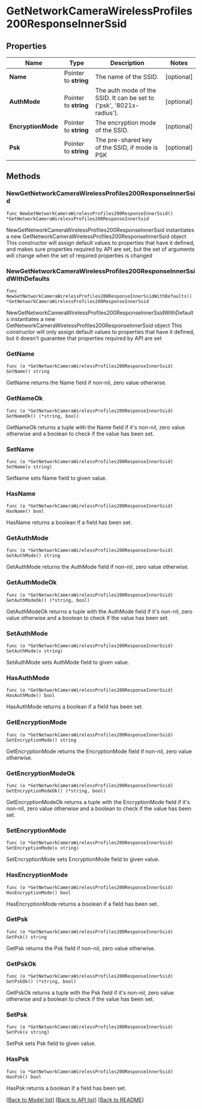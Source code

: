 # GetNetworkCameraWirelessProfiles200ResponseInnerSsid

## Properties

Name | Type | Description | Notes
------------ | ------------- | ------------- | -------------
**Name** | Pointer to **string** | The name of the SSID. | [optional] 
**AuthMode** | Pointer to **string** | The auth mode of the SSID. It can be set to (&#39;psk&#39;, &#39;8021x-radius&#39;). | [optional] 
**EncryptionMode** | Pointer to **string** | The encryption mode of the SSID. | [optional] 
**Psk** | Pointer to **string** | The pre-shared key of the SSID, if mode is PSK | [optional] 

## Methods

### NewGetNetworkCameraWirelessProfiles200ResponseInnerSsid

`func NewGetNetworkCameraWirelessProfiles200ResponseInnerSsid() *GetNetworkCameraWirelessProfiles200ResponseInnerSsid`

NewGetNetworkCameraWirelessProfiles200ResponseInnerSsid instantiates a new GetNetworkCameraWirelessProfiles200ResponseInnerSsid object
This constructor will assign default values to properties that have it defined,
and makes sure properties required by API are set, but the set of arguments
will change when the set of required properties is changed

### NewGetNetworkCameraWirelessProfiles200ResponseInnerSsidWithDefaults

`func NewGetNetworkCameraWirelessProfiles200ResponseInnerSsidWithDefaults() *GetNetworkCameraWirelessProfiles200ResponseInnerSsid`

NewGetNetworkCameraWirelessProfiles200ResponseInnerSsidWithDefaults instantiates a new GetNetworkCameraWirelessProfiles200ResponseInnerSsid object
This constructor will only assign default values to properties that have it defined,
but it doesn't guarantee that properties required by API are set

### GetName

`func (o *GetNetworkCameraWirelessProfiles200ResponseInnerSsid) GetName() string`

GetName returns the Name field if non-nil, zero value otherwise.

### GetNameOk

`func (o *GetNetworkCameraWirelessProfiles200ResponseInnerSsid) GetNameOk() (*string, bool)`

GetNameOk returns a tuple with the Name field if it's non-nil, zero value otherwise
and a boolean to check if the value has been set.

### SetName

`func (o *GetNetworkCameraWirelessProfiles200ResponseInnerSsid) SetName(v string)`

SetName sets Name field to given value.

### HasName

`func (o *GetNetworkCameraWirelessProfiles200ResponseInnerSsid) HasName() bool`

HasName returns a boolean if a field has been set.

### GetAuthMode

`func (o *GetNetworkCameraWirelessProfiles200ResponseInnerSsid) GetAuthMode() string`

GetAuthMode returns the AuthMode field if non-nil, zero value otherwise.

### GetAuthModeOk

`func (o *GetNetworkCameraWirelessProfiles200ResponseInnerSsid) GetAuthModeOk() (*string, bool)`

GetAuthModeOk returns a tuple with the AuthMode field if it's non-nil, zero value otherwise
and a boolean to check if the value has been set.

### SetAuthMode

`func (o *GetNetworkCameraWirelessProfiles200ResponseInnerSsid) SetAuthMode(v string)`

SetAuthMode sets AuthMode field to given value.

### HasAuthMode

`func (o *GetNetworkCameraWirelessProfiles200ResponseInnerSsid) HasAuthMode() bool`

HasAuthMode returns a boolean if a field has been set.

### GetEncryptionMode

`func (o *GetNetworkCameraWirelessProfiles200ResponseInnerSsid) GetEncryptionMode() string`

GetEncryptionMode returns the EncryptionMode field if non-nil, zero value otherwise.

### GetEncryptionModeOk

`func (o *GetNetworkCameraWirelessProfiles200ResponseInnerSsid) GetEncryptionModeOk() (*string, bool)`

GetEncryptionModeOk returns a tuple with the EncryptionMode field if it's non-nil, zero value otherwise
and a boolean to check if the value has been set.

### SetEncryptionMode

`func (o *GetNetworkCameraWirelessProfiles200ResponseInnerSsid) SetEncryptionMode(v string)`

SetEncryptionMode sets EncryptionMode field to given value.

### HasEncryptionMode

`func (o *GetNetworkCameraWirelessProfiles200ResponseInnerSsid) HasEncryptionMode() bool`

HasEncryptionMode returns a boolean if a field has been set.

### GetPsk

`func (o *GetNetworkCameraWirelessProfiles200ResponseInnerSsid) GetPsk() string`

GetPsk returns the Psk field if non-nil, zero value otherwise.

### GetPskOk

`func (o *GetNetworkCameraWirelessProfiles200ResponseInnerSsid) GetPskOk() (*string, bool)`

GetPskOk returns a tuple with the Psk field if it's non-nil, zero value otherwise
and a boolean to check if the value has been set.

### SetPsk

`func (o *GetNetworkCameraWirelessProfiles200ResponseInnerSsid) SetPsk(v string)`

SetPsk sets Psk field to given value.

### HasPsk

`func (o *GetNetworkCameraWirelessProfiles200ResponseInnerSsid) HasPsk() bool`

HasPsk returns a boolean if a field has been set.


[[Back to Model list]](../README.md#documentation-for-models) [[Back to API list]](../README.md#documentation-for-api-endpoints) [[Back to README]](../README.md)


